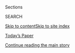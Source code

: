 <div id="app">

<div>

<div class="NYTAppHideMasthead css-zz1s19 e1suatyy0">

<div class="section css-ui9rw0 e1suatyy2">

<div class="css-11hrj97 er09x8g0">

<div class="css-6n7j50">

</div>

<span class="css-1dv1kvn">Sections</span>

<div class="css-10488qs">

<span class="css-1dv1kvn">SEARCH</span>

</div>

[Skip to content](#site-content)[Skip to site
index](#site-index)

</div>

<div class="css-10698na e1huz5gh0">

</div>

</div>

<div id="masthead-bar-one" class="section hasLinks css-15hmgas e1csuq9d3">

<div class="css-uqyvli e1csuq9d0">

</div>

<div class="css-1uqjmks e1csuq9d1">

</div>

<div class="css-9e9ivx">

[](https://myaccount.nytimes.com/auth/login?response_type=cookie&client_id=vi)

</div>

<div class="css-1bvtpon e1csuq9d2">

[Today’s Paper](https://www.nytimes.com/section/todayspaper)

</div>

</div>

</div>

</div>

<div data-aria-hidden="false">

<div id="site-content" data-role="main">

<div id="top-wrapper" class="css-15p45cc eaca97t0" type="top">

<div id="top-slug" class="css-19x0jxb eaca97t1" hidden="">

Advertisement

</div>

[Continue reading the main
story](#after-top)

<div class="ad top-wrapper" style="text-align:center;height:100%;display:block;min-height:90px">

<div id="top" class="place-ad" data-position="top" data-size-key="top">

</div>

</div>

<div id="after-top">

</div>

</div>

<div id="collection-t-travel" class="section css-15h4p1b e9abtgs0">

<div class="css-1j21atc e1svk9qx1">

<div class="css-2fant5 e1svk9qx2">

<div class="css-9dfq42 eu54l5x0">

<div id="sponsor-wrapper" class="css-7a1pgi eaca97t0" type="sponsor" hidden="">

<div id="sponsor-slug" class="css-1l4mleb eaca97t1" hidden="">

Supported by

</div>

[Continue reading the main
story](#after-sponsor)

<div id="sponsor" class="ad sponsor-wrapper" style="text-align:left;height:100%;display:block">

</div>

<div id="after-sponsor">

</div>

</div>

</div>

### <span class="css-1j5banm ezz4tcd1">[T Magazine](/section/t-magazine)</span>

</div>

<div class="css-nfcc9b e1svk9qx3">

<div class="css-vl9dhg e1svk9qx5">

<div class="css-1nrhkj6 e1svk9qx6">

# Travel

<div class="follow-button-placeholder" data-collection-id="">

</div>

</div>

</div>

</div>

</div>

<div class="css-4svvz1 ekkqrpp0">

<div id="collection-highlights-container" class="section css-18l1u7x e46isfb1">

<div class="css-m1whxf ekkqrpp1">

## Highlights

1.  ![<span class="css-473pcf e1oaj3zl2"><span class="css-1dv1kvn">Credit</span>Zhang
    Xiao</span>](https://static01.nyt.com/images/2020/05/17/t-magazine/17tmag-turpan-slide-QRGL/17tmag-turpan-slide-QRGL-threeByTwoMediumAt2X.jpg)
    
    <div class="css-xbztij">
    
    <div class="css-1hyfx7x">
    
    [![](https://static01.nyt.com/images/2020/05/17/t-magazine/17tmag-turpan-slide-QRGL/17tmag-turpan-slide-QRGL-thumbStandard.jpg)](/2020/05/11/t-magazine/china-desert.html)
    
    </div>
    
    ## [A Poetic Journey Through Western China](/2020/05/11/t-magazine/china-desert.html)
    
    For years, Silk Road travelers made the grueling trek past towering
    mountain ranges and ancient cities now lost to time. Centuries
    later, one writer attempts to retrace the
    journey.
    
    <span class="css-me3p27"></span><span class="css-nds4d6 e4e4i5l3"></span><span class="css-9voj2j">By
    <span class="css-1baulvz last-byline" itemprop="name">Anna
    Sherman</span></span>
    
    </div>

2.  1.  ![<span class="css-473pcf e1oaj3zl2"><span class="css-1dv1kvn">Credit</span>Richard
        Mosse</span>](https://static01.nyt.com/images/2020/05/17/t-magazine/17tmag-uzbekistan-slide-LP4D/17tmag-uzbekistan-slide-LP4D-threeByTwoMediumAt2X.jpg)
        
        <div class="css-1r9cexg">
        
        <div class="css-1ox3lt4">
        
        [![](https://static01.nyt.com/images/2020/05/17/t-magazine/17tmag-uzbekistan-slide-LP4D/17tmag-uzbekistan-slide-LP4D-thumbStandard.jpg)](/2020/05/11/t-magazine/uzbekistan-history-silk-road.html)
        
        </div>
        
        ## [In Uzbekistan, Coming to Terms With the Country’s Dazzling History](/2020/05/11/t-magazine/uzbekistan-history-silk-road.html)
        
        Central Asia was once home to several bustling trade cities.
        Today, traveling through them reawakens a distant, though not
        forgotten,
        past.
        
        <span class="css-me3p27"></span><span class="css-nds4d6 e4e4i5l3"></span><span class="css-9voj2j">By
        <span class="css-1baulvz last-byline" itemprop="name">Aatish
        Taseer</span></span>
        
        </div>
    
    2.  ![<span class="css-473pcf e1oaj3zl2"><span class="css-1dv1kvn">Credit</span>Universal
        Images Group/Getty Images
        </span>](https://static01.nyt.com/images/2020/05/17/t-magazine/17tmag-maps/17tmag-maps-threeByTwoMediumAt2X.jpg)
        
        <div class="css-1r9cexg">
        
        <div class="css-1ox3lt4">
        
        [![](https://static01.nyt.com/images/2020/05/17/t-magazine/17tmag-maps/17tmag-maps-thumbStandard.jpg)](/2020/05/11/t-magazine/silk-road-travel-issue.html)
        
        </div>
        
        ### Letter from the Editor
        
        ## [The Silk Road’s Enduring Romance, and Eternal Influence](/2020/05/11/t-magazine/silk-road-travel-issue.html)
        
        Last May, when our known world was one way, we began planning
        these stories. By last month, when we were finishing work on
        this issue, the world was another
        way.
        
        <span class="css-me3p27"></span><span class="css-nds4d6 e4e4i5l3"></span><span class="css-9voj2j">By
        <span class="css-1baulvz last-byline" itemprop="name">Hanya
        Yanagihara</span></span>
        
        </div>
    
    3.  ![<span class="css-473pcf e1oaj3zl2"><span class="css-1dv1kvn">Credit</span>Alamy</span>](https://static01.nyt.com/images/2020/05/16/t-magazine/travel/silk-road-reading-slide-SWSP/silk-road-reading-slide-SWSP-threeByTwoMediumAt2X.jpg)
        
        <div class="css-1r9cexg">
        
        <div class="css-1ox3lt4">
        
        [![](https://static01.nyt.com/images/2020/05/16/t-magazine/travel/silk-road-reading-slide-SWSP/silk-road-reading-slide-SWSP-thumbStandard.jpg)](/2020/05/11/t-magazine/silk-road-reading-list-books-movies.html)
        
        </div>
        
        ## [Follow the Silk Road, Book by Book](/2020/05/11/t-magazine/silk-road-reading-list-books-movies.html)
        
        Compiled by our contributors, a reading list for recreating the
        ancient trade route from the comfort of
    home.
        
        <span class="css-me3p27"></span>
        
        </div>

</div>

<div class="css-1xdhyk6 e46isfb0">

<div class="css-zk12ih ef6si7p0">

1.  ![<span class="css-kfv9p0 e1oaj3zl2"><span class="css-1dv1kvn">Credit</span>Mitch
    Epstein</span>](https://static01.nyt.com/images/2018/04/26/t-magazine/26tmag-hebrides-slide-0ZFQ/26tmag-hebrides-slide-0ZFQ-videoLarge-v2.jpg)
    
    <div class="css-10wtrbd">
    
    ## [T’s Most Transporting Travel Stories](/2020/03/27/t-magazine/virtual-travel.html)
    
    Distance and solitude can make us feel more isolated than ever — but
    these tales of far-off locales provide something of a
    distraction.
    
    <span class="css-me3p27"></span>
    
    </div>

2.  ![<span class="css-kfv9p0 e1oaj3zl2"><span class="css-1dv1kvn">Credit</span>©
    Rinko Kawauchi, courtesy of
    RoseGallery</span>](https://static01.nyt.com/images/2019/11/15/t-magazine/15tmag-japan-slide-HSYT/15tmag-japan-slide-HSYT-videoLarge.jpg)
    
    <div class="css-10wtrbd">
    
    ## [Japan in Bloom](/2019/11/15/t-magazine/japan-cherry-blossoms.html)
    
    For more than a thousand years, the country’s cherry blossom season
    has been a source of fascination and wonderment. How did such an
    infatuation
    begin?
    
    <span class="css-me3p27"></span><span class="css-nds4d6 e4e4i5l3"></span><span class="css-9voj2j">By
    <span class="css-1baulvz last-byline" itemprop="name">Hanya
    Yanagihara</span></span>
    
    </div>

3.  ![<span class="css-kfv9p0 e1oaj3zl2"><span class="css-1dv1kvn">Credit</span>Asako
    Narahashi</span>](https://static01.nyt.com/images/2019/11/13/t-magazine/13tmag-milos-slide-RF2P/13tmag-milos-slide-RF2P-videoLarge.jpg)
    
    <div class="css-10wtrbd">
    
    ## [Around Milos, Swimming the Aegean Sea](/2019/11/14/t-magazine/milos-greece-swimming.html)
    
    One writer explores the Greek island, discovering not just volcanic
    caves or ancient ruins but also a deeper connection to the
    past.
    
    <span class="css-me3p27"></span><span class="css-nds4d6 e4e4i5l3"></span><span class="css-9voj2j">By
    <span class="css-1baulvz last-byline" itemprop="name">Peter
    Rock</span></span>
    
    </div>

4.  ![<span class="css-kfv9p0 e1oaj3zl2"><span class="css-1dv1kvn">Credit</span>Nick
    Ballón</span>](https://static01.nyt.com/images/2019/11/11/t-magazine/11tmag-aland-slide-X7RQ-copy/11tmag-aland-slide-X7RQ-copy-videoLarge-v4.jpg)
    
    <div class="css-10wtrbd">
    
    ## [A Mother Journeys Through Grief Across Finland’s Many Islands](/2019/11/12/t-magazine/mother-loses-son-travel-coping.html)
    
    The beauty and calm of the Aland archipelago is deceptive. Isolation
    encourages contemplation — but can it offer respite as
    well?
    
    <span class="css-me3p27"></span><span class="css-nds4d6 e4e4i5l3"></span><span class="css-9voj2j">By
    <span class="css-1baulvz last-byline" itemprop="name">Yiyun
    Li</span></span>
    
    </div>

5.  ![<span class="css-kfv9p0 e1oaj3zl2"><span class="css-1dv1kvn">Credit</span>From
    left: Steve Czerniak; Jessica Sample/Gallery
    Stock</span>](https://static01.nyt.com/images/2019/11/07/t-magazine/travel/7tmag-hawaii-slide-P762/7tmag-hawaii-slide-P762-videoLarge.jpg)
    
    <div class="css-10wtrbd">
    
    ## [Where to Eat Hawaii’s Most Sacred Ingredient](/2019/11/08/t-magazine/hawaii-restaurants.html)
    
    Once a staple of Native Hawaiian cuisine, taro is no longer as
    easily accessible, but a new wave of chefs is rediscovering its
    power.
    
    <span class="css-me3p27"></span><span class="css-nds4d6 e4e4i5l3"></span><span class="css-9voj2j">By
    <span class="css-1baulvz last-byline" itemprop="name">Mitchell
    Kuga</span></span>
    
    </div>

</div>

</div>

<div class="css-1xdhyk6 e46isfb0">

<div class="css-zk12ih ef6si7p0">

1.  ![<span class="css-kfv9p0 e1oaj3zl2"><span class="css-1dv1kvn">Credit</span>Richard
    Mosse</span>](https://static01.nyt.com/images/2019/05/14/t-magazine/14tmag-morocco-slide-H17B/14tmag-morocco-slide-H17B-videoLarge.jpg)
    
    <div class="css-10wtrbd">
    
    ## [In Search of Ancient Morocco](/2019/05/15/t-magazine/morocco-travel-draa-valley.html)
    
    South of Marrakesh, the Draa Valley still exerts an indefinable
    pull, retaining traces of its now almost-vanished Berber
    kingdom.
    
    <span class="css-me3p27"></span><span class="css-nds4d6 e4e4i5l3"></span><span class="css-9voj2j">By
    <span class="css-1baulvz last-byline" itemprop="name">Aatish
    Taseer</span></span>
    
    </div>

2.  ![<span class="css-kfv9p0 e1oaj3zl2"><span class="css-1dv1kvn">Credit</span>Justin
    Mott</span>](https://static01.nyt.com/images/2019/10/24/t-magazine/travel/24tmag-vietnam-slide-UQJL/24tmag-vietnam-slide-UQJL-videoLarge.jpg)
    
    <div class="css-10wtrbd">
    
    ## [Where to Stay, and Where to Eat Noodle Soup, in Ho Chi Minh City](/2019/10/29/t-magazine/ho-chi-minh-city-travel-guide.html)
    
    A guide to the shopping malls and street food of Vietnam’s largest,
    most exhilarating,
    metropolis.
    
    <span class="css-me3p27"></span><span class="css-nds4d6 e4e4i5l3"></span><span class="css-9voj2j">By
    <span class="css-1baulvz last-byline" itemprop="name">Jason
    Rider</span></span>
    
    </div>

3.  ![<span class="css-kfv9p0 e1oaj3zl2"><span class="css-1dv1kvn">Credit</span>Steve
    McCurry/Magnum
    Photos</span>](https://static01.nyt.com/images/2019/05/16/t-magazine/travel/travel-sidebar-slide-QFMJ/travel-sidebar-slide-QFMJ-videoLarge.jpg)
    
    <div class="css-10wtrbd">
    
    ## [When, if Ever, Is It Unethical to Visit a Country?](/2019/05/16/t-magazine/ethical-travel-reporting.html)
    
    Seven well-traveled writers discuss the dilemma of whether or not to
    visit nations with oppressive
    governments.
    
    <span class="css-me3p27"></span>
    
    </div>

4.  ### Wanderlust
    
    ![<span class="css-kfv9p0 e1oaj3zl2"><span class="css-1dv1kvn">Credit</span>Federico
    Ciamei</span>](https://static01.nyt.com/images/2019/09/06/t-magazine/06tmag-tirana-slide-Z2IZ/06tmag-tirana-slide-Z2IZ-videoLarge.jpg)
    
    <div class="css-10wtrbd">
    
    ## [The City Poised to Become Europe’s Next Affordable Creative Haven](/2019/09/06/t-magazine/tirana-albania-travel-guide.html)
    
    In the Albanian capital of Tirana, the country’s strange history and
    bright future
    collide.
    
    <span class="css-me3p27"></span><span class="css-nds4d6 e4e4i5l3"></span><span class="css-9voj2j">By
    <span class="css-1baulvz last-byline" itemprop="name">Alexander
    Lobrano</span></span>
    
    </div>

5.  ### Home & Work
    
    ![<span class="css-kfv9p0 e1oaj3zl2"><span class="css-1dv1kvn">Credit</span>Manolo
    Yllera</span>](https://static01.nyt.com/images/2019/05/13/t-magazine/13tmag-casafortunato-slide-7D2R/13tmag-casafortunato-slide-7D2R-videoLarge-v4.jpg)
    
    <div class="css-10wtrbd">
    
    ## [A Hotel So Nice the Owners Moved In](/2019/05/07/t-magazine/casa-fortunato-lisbon-hotel.html)
    
    The family behind Lisbon’s Casa Fortunato lives among — and just
    above — their
    guests.
    
    <span class="css-me3p27"></span><span class="css-nds4d6 e4e4i5l3"></span><span class="css-9voj2j">By
    <span class="css-1baulvz last-byline" itemprop="name">Jen
    Murphy</span></span>
    
    </div>

</div>

</div>

</div>

<div id="mid1-wrapper" class="css-1mn4oms eaca97t0" type="rank">

<div id="mid1-slug" class="css-1tag3rd eaca97t1">

Advertisement

</div>

[Continue reading the main
story](#after-mid1)

<div id="mid1" class="ad mid1-wrapper" style="text-align:center;height:100%;display:block">

</div>

<div id="after-mid1">

</div>

</div>

<div class="section 5-band css-jhqenn ep7jkp60">

## [Wanderlust](/column/wanderlust)

[More in Wanderlust
    »](/column/wanderlust)

1.  ![<span class="css-kfv9p0 e1oaj3zl2"><span class="css-1dv1kvn">Credit</span>Ingvar
    Kenne</span>](https://static01.nyt.com/images/2019/09/27/t-magazine/27tmag-wanderlust-slide-45JN/27tmag-wanderlust-slide-45JN-videoLarge.jpg)
    
    <div class="css-10wtrbd">
    
    ## [South of Sydney, the Australian Coast Becomes Its Own Destination](/2019/09/27/t-magazine/new-south-wales-travel.html)
    
    New South Wales offers sandy beaches, excellent seafood and a
    growing arts and craft
    scene.
    
    <span class="css-me3p27"></span><span class="css-nds4d6 e4e4i5l3"></span><span class="css-9voj2j">By
    <span class="css-1baulvz last-byline" itemprop="name">Amelia
    Lester</span></span>
    
    </div>

2.  ![<span class="css-kfv9p0 e1oaj3zl2"><span class="css-1dv1kvn">Credit</span>Diego
    Mayon</span>](https://static01.nyt.com/images/2019/05/07/t-magazine/07tmag-noto-slide-2L22/07tmag-noto-slide-2L22-videoLarge.jpg)
    
    <div class="css-10wtrbd">
    
    ## [In Southeastern Sicily, Old World Architecture Meets Stunning Beaches](/2019/05/06/t-magazine/val-di-noto-sicily-travel-guide.html)
    
    The Val di Noto region — which includes the towns of Ragusa, Modica
    and Noto — is bustling
    anew.
    
    <span class="css-me3p27"></span><span class="css-nds4d6 e4e4i5l3"></span><span class="css-9voj2j">By
    <span class="css-1baulvz last-byline" itemprop="name">Kate
    Maxwell</span></span>
    
    </div>

3.  ![<span class="css-kfv9p0 e1oaj3zl2"><span class="css-1dv1kvn">Credit</span>Sabine
    Mirlesse</span>](https://static01.nyt.com/images/2019/03/15/t-magazine/15tmag-nimes-slide-GXPM/15tmag-nimes-slide-GXPM-videoLarge.jpg)
    
    <div class="css-10wtrbd">
    
    ## [What to Eat and Where to See Roman Monuments in Nîmes](/2019/03/15/t-magazine/nimes-france-travel-guide.html)
    
    The French city has some of the most pristine ancient architecture
    in Europe — and newer signs of life as
    well.
    
    <span class="css-me3p27"></span><span class="css-nds4d6 e4e4i5l3"></span><span class="css-9voj2j">By
    <span class="css-1baulvz last-byline" itemprop="name">Alexander
    Lobrano</span></span>
    
    </div>

4.  ![<span class="css-kfv9p0 e1oaj3zl2"><span class="css-1dv1kvn">Credit</span>Allen
    Brown/Alamy</span>](https://static01.nyt.com/images/2019/01/16/t-magazine/16tmag-antigua-guatemala-slide-X2TI/16tmag-antigua-guatemala-slide-X2TI-videoLarge.jpg)
    
    <div class="css-10wtrbd">
    
    ## [A Guide to Antigua, Guatemala: A Candy-Colored City Framed by Volcanoes](/2019/01/21/t-magazine/antigua-guatemala-travel-guide.html)
    
    With its Baroque architecture and thriving textile scene, this
    former colonial capital is among Central America’s most beguiling
    destinations.
    
    <span class="css-me3p27"></span><span class="css-nds4d6 e4e4i5l3"></span><span class="css-9voj2j">By
    <span class="css-1baulvz last-byline" itemprop="name">Michaela
    Trimble</span></span>
    
    </div>

5.  ![<span class="css-kfv9p0 e1oaj3zl2"><span class="css-1dv1kvn">Credit</span>Mariano
    Fernandez</span>](https://static01.nyt.com/images/2018/11/27/t-magazine/27tmag-puebla-slide-AHR7/27tmag-puebla-slide-AHR7-videoLarge.jpg)
    
    <div class="css-10wtrbd">
    
    ## [A Guide to Puebla, Mexico, Where Gilded Churches Meet a Thriving Cultural Scene](/2018/11/27/t-magazine/puebla-mexico-travel-guide.html)
    
    The colonial city — and the country’s fourth-largest — is a world
    away from its bustling
    capital.
    
    <span class="css-me3p27"></span><span class="css-nds4d6 e4e4i5l3"></span><span class="css-9voj2j">By
    <span class="css-1baulvz last-byline" itemprop="name">Kate
    Donnelly</span></span>
    
    </div>

</div>

</div>

<div class="css-185go5a e1o5byef0">

<div class="css-15cbhtu">

  - [Latest](#stream-panel)
  - <span class="css-6n7j50">Search</span>
    <div class="control">
    <div class="label-container css-1dv1kvn">
    Search
    </div>
    <div class="css-wm4t3d">
    **<span id="clear-search-input" class="css-1dv1kvn">Clear this text
    input</span>
    </div>
    </div>
    <span class="css-1iovbfw"></span>

<div id="stream-panel" class="section css-8msx5b e1jz0cab1">

<div class="css-13mho3u">

1.  
    
    <div class="css-1cp3ece">
    
    <div class="css-1l4spti">
    
    [](/2020/08/03/travel/remote-schools-patagonia.html)
    
    <div class="css-79elbk">
    
    ![](https://static01.nyt.com/images/2020/08/03/travel/03travel-patagonia-promo-2/merlin_173715438_75373b10-dda4-4a96-9845-2f9eb704acd2-thumbWide.jpg?quality=75&auto=webp&disable=upscale)
    
    </div>
    
    ### <span class="css-m70j1g">The World Through a Lens</span>
    
    ## A Visit to 5 of Patagonia’s Most Remote Schoolhouses
    
    Community life within the isolated villages of southern Chile is
    facilitated in part by an unlikely source: a network of rural
    schools.
    
    <div class="css-15yh6bw ea5icrr0">
    
    By <span class="css-1n7hynb">Andria
    Hautamaki</span>
    
    </div>
    
    </div>
    
    <div class="css-156habm e1xfvim33">
    
    </div>
    
    </div>

2.  
    
    <div class="css-1cp3ece">
    
    <div class="css-1l4spti">
    
    [](/2020/07/30/t-magazine/the-t-list-five-things-we-recommend-this-week.html)
    
    <div class="css-79elbk">
    
    ![](https://static01.nyt.com/images/2020/07/31/t-magazine/29tmag-newsletter-slide-8YU1-print/29tmag-newsletter-slide-8YU1-thumbWide.jpg?quality=75&auto=webp&disable=upscale)
    
    </div>
    
    ## The T List: Five Things We Recommend This Week
    
    Farm dining, a Parisian floral gallery, Ruth Asawa stamps — and
    more.
    
    <div class="css-15yh6bw ea5icrr0">
    
    </div>
    
    </div>
    
    <div class="css-156habm e1xfvim33">
    
    </div>
    
    </div>

3.  
    
    <div class="css-1cp3ece">
    
    <div class="css-1l4spti">
    
    [](/2020/07/30/travel/private-jets-coronavirus.html)
    
    <div class="css-79elbk">
    
    ![](https://static01.nyt.com/images/2020/07/27/travel/29private-jets-virus/oakImage-1595868653679-thumbWide.jpg?quality=75&auto=webp&disable=upscale)
    
    </div>
    
    ## Afraid of Airlines? There’s Always the Private Jet
    
    Concerned about virus-related safety on commercial planes, many
    fliers are turning to private jets for the first time. The catch, of
    course, is the price.
    
    <div class="css-15yh6bw ea5icrr0">
    
    By <span class="css-1n7hynb">Sally
    French</span>
    
    </div>
    
    </div>
    
    <div class="css-156habm e1xfvim33">
    
    </div>
    
    </div>

4.  
    
    <div class="css-1cp3ece">
    
    <div class="css-1l4spti">
    
    [](/2020/07/28/travel/future-travel-bucket-list-coronavirus.html)
    
    <div class="css-79elbk">
    
    ![](https://static01.nyt.com/images/2020/07/24/travel/00Future-trips-virus01/00Future-trips-virus01-thumbWide.jpg?quality=75&auto=webp&disable=upscale)
    
    </div>
    
    ## Longer, Slower, Farther: Savoring the Prospects of Future Travels
    
    In the travel lull induced by the pandemic, many people are planning
    ambitious, once-in-a-lifetime trips. Optimists are targeting 2021.
    For others, their next big trip will be in 2022.
    
    <div class="css-15yh6bw ea5icrr0">
    
    By <span class="css-1n7hynb">Elaine
    Glusac</span>
    
    </div>
    
    </div>
    
    <div class="css-156habm e1xfvim33">
    
    </div>
    
    </div>

5.  
    
    <div class="css-1cp3ece">
    
    <div class="css-1l4spti">
    
    [](/2020/07/27/travel/moose-michigan-isle-royale.html)
    
    <div class="css-79elbk">
    
    ![](https://static01.nyt.com/images/2020/07/28/travel/27travel-michigan-promo/27travel-michigan-promo-thumbWide-v3.jpg?quality=75&auto=webp&disable=upscale)
    
    </div>
    
    ### <span class="css-m70j1g">The World Through a Lens</span>
    
    ## On the Lookout for Moose on Michigan’s Isle Royale
    
    The remote Isle Royale, tucked away in the northern reaches of Lake
    Superior, is one of America’s least visited national parks.
    
    <div class="css-15yh6bw ea5icrr0">
    
    By <span class="css-1n7hynb">Tony
    Cenicola</span>
    
    </div>
    
    </div>
    
    <div class="css-156habm e1xfvim33">
    
    </div>
    
    </div>

6.  
    
    <div class="css-1cp3ece">
    
    <div class="css-1l4spti">
    
    [](/2020/07/22/arts/design/magazzino-art-social-distancing-virus.html)
    
    <div class="css-79elbk">
    
    ![](https://static01.nyt.com/images/2020/07/24/arts/23magazzino-virus8/23magazzino-virus8-thumbWide-v2.jpg?quality=75&auto=webp&disable=upscale)
    
    </div>
    
    ## At Magazzino, Social Distancing Devices Vibrate. So Does the Art.
    
    A Hudson Valley oasis of Italian art debuts eight up-and-coming
    artists — and new wearable safety tech — upon its reopening.
    
    <div class="css-15yh6bw ea5icrr0">
    
    By <span class="css-1n7hynb">Ted
    Loos</span>
    
    </div>
    
    </div>
    
    <div class="css-156habm e1xfvim33">
    
    </div>
    
    </div>

7.  
    
    <div class="css-1cp3ece">
    
    <div class="css-1l4spti">
    
    [](/2020/07/21/travel/crowded-flights-coronavirus.html)
    
    <div class="css-79elbk">
    
    ![](https://static01.nyt.com/images/2020/07/20/travel/oakImage-1595262749161/oakImage-1595262749161-thumbWide.jpg?quality=75&auto=webp&disable=upscale)
    
    </div>
    
    ## Worried About Crowded Planes? Know Where Your Airline Stands
    
    Whether your flight will be jammed with passengers, or have enough
    empty seats to soothe virus-fearing travelers, really depends on the
    airline.
    
    <div class="css-15yh6bw ea5icrr0">
    
    By <span class="css-1n7hynb">Elaine
    Glusac</span>
    
    </div>
    
    </div>
    
    <div class="css-156habm e1xfvim33">
    
    </div>
    
    </div>

8.  
    
    <div class="css-1cp3ece">
    
    <div class="css-1l4spti">
    
    [](/2020/07/20/world/asia/bali-tourism-coronavirus.html)
    
    <div class="css-79elbk">
    
    ![](https://static01.nyt.com/images/2020/07/20/world/20virus-bali-tourism3/merlin_174306324_476c0e47-9059-4a49-ab85-264aa1f9a346-thumbWide.jpg?quality=75&auto=webp&disable=upscale)
    
    </div>
    
    ## With Tourists Gone, Bali Workers Return to Farms and Fishing
    
    Many resort workers have gone home to villages and small towns,
    taking up traditional ways of earning a living to feed themselves
    and their families.
    
    <div class="css-15yh6bw ea5icrr0">
    
    By <span class="css-1n7hynb">Nyimas Laula <span>and</span> Richard
    C.
    Paddock</span>
    
    </div>
    
    </div>
    
    <div class="css-156habm e1xfvim33">
    
    </div>
    
    </div>

9.  
    
    <div class="css-1cp3ece">
    
    <div class="css-1l4spti">
    
    [](/2020/07/20/travel/panama-hats-ecuador.html)
    
    <div class="css-79elbk">
    
    ![](https://static01.nyt.com/images/2020/07/20/travel/20travel-panama-promo/20travel-panama-promo-thumbWide-v2.jpg?quality=75&auto=webp&disable=upscale)
    
    </div>
    
    ### <span class="css-m70j1g">The World Through a Lens</span>
    
    ## A Glimpse Inside the Workshops of the World’s Finest Panama Hat Makers
    
    Creamy as silk and costlier than gold, a Montecristi superfino
    Panama hat is as much a work of art as it is of fashion.
    
    <div class="css-15yh6bw ea5icrr0">
    
    By <span class="css-1n7hynb">Roff
    Smith</span>
    
    </div>
    
    </div>
    
    <div class="css-156habm e1xfvim33">
    
    </div>
    
    </div>

10. 
    
    <div class="css-1cp3ece">
    
    <div class="css-1l4spti">
    
    [](/2020/07/18/at-home/coronavirus-travel-podcasts.html)
    
    <div class="css-79elbk">
    
    ![](https://static01.nyt.com/images/2020/07/19/multimedia/19AH-travelpodcasts-illo/19AH-travelpodcasts-illo-thumbWide.jpg?quality=75&auto=webp&disable=upscale)
    
    </div>
    
    ## Travel The World With Your Ears
    
    Podcasts can drop you anywhere on the map, without having to leave
    the comfort of your own couch.
    
    <div class="css-15yh6bw ea5icrr0">
    
    By <span class="css-1n7hynb">Phoebe Lett</span>
    
    </div>
    
    </div>
    
    <div class="css-156habm e1xfvim33">
    
    </div>
    
    </div>

<div class="css-13mho3u">

<div class="css-1t62hi8">

<div class="css-1stvaey">

Show
More

<div>

<div style="border:0;clip:rect(0 0 0 0);height:1px;margin:-1px;overflow:hidden;white-space:nowrap;padding:0;width:1px;position:absolute" data-role="log" data-aria-live="assertive">

</div>

<div style="border:0;clip:rect(0 0 0 0);height:1px;margin:-1px;overflow:hidden;white-space:nowrap;padding:0;width:1px;position:absolute" data-role="log" data-aria-live="assertive">

</div>

<div style="border:0;clip:rect(0 0 0 0);height:1px;margin:-1px;overflow:hidden;white-space:nowrap;padding:0;width:1px;position:absolute" data-role="log" data-aria-live="polite">

</div>

<div style="border:0;clip:rect(0 0 0 0);height:1px;margin:-1px;overflow:hidden;white-space:nowrap;padding:0;width:1px;position:absolute" data-role="log" data-aria-live="polite">

</div>

</div>

</div>

</div>

</div>

</div>

<div class="css-g6hk37 supplemental">

<div id="mid2-wrapper" class="css-10wkyv7 eaca97t0" type="lede">

<div id="mid2-slug" class="css-1tag3rd eaca97t1">

Advertisement

</div>

[Continue reading the main
story](#after-mid2)

<div id="mid2" class="ad mid2-wrapper" style="text-align:center;height:100%;display:block;min-height:250px">

</div>

<div id="after-mid2">

</div>

</div>

## Sign Up for the Open Thread Newsletter

<div class="css-hftqp3">

</div>

[SIGN UP](/newsletters/signup/TZ)

<div id="mktg-wrapper" class="css-oxle51 eaca97t0" type="mktg">

<div id="mktg-slug" class="css-1tag3rd eaca97t1">

Advertisement

</div>

[Continue reading the main
story](#after-mktg)

<div id="mktg" class="ad mktg-wrapper" style="text-align:center;height:100%;display:block">

</div>

<div id="after-mktg">

</div>

</div>

</div>

</div>

</div>

</div>

</div>

</div>

## Site Index

<div>

</div>

## Site Information Navigation

  - [© <span>2020</span> <span>The New York Times
    Company</span>](https://help.nytimes.com/hc/en-us/articles/115014792127-Copyright-notice)

<!-- end list -->

  - [NYTCo](https://www.nytco.com/)
  - [Contact
    Us](https://help.nytimes.com/hc/en-us/articles/115015385887-Contact-Us)
  - [Work with us](https://www.nytco.com/careers/)
  - [Advertise](https://nytmediakit.com/)
  - [T Brand Studio](http://www.tbrandstudio.com/)
  - [Your Ad
    Choices](https://www.nytimes.com/privacy/cookie-policy#how-do-i-manage-trackers)
  - [Privacy](https://www.nytimes.com/privacy)
  - [Terms of
    Service](https://help.nytimes.com/hc/en-us/articles/115014893428-Terms-of-service)
  - [Terms of
    Sale](https://help.nytimes.com/hc/en-us/articles/115014893968-Terms-of-sale)
  - [Site
    Map](https://spiderbites.nytimes.com)
  - [Help](https://help.nytimes.com/hc/en-us)
  - [Subscriptions](https://www.nytimes.com/subscription?campaignId=37WXW)

</div>

</div>

